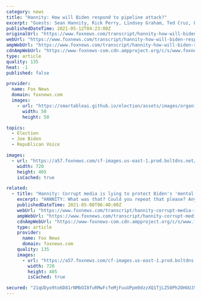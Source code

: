 ```yaml
---
category: news
title: "Hannity: How will Biden respond to pipeline attack?"
excerpt: "Guests: Sean Hannity, Rick Perry, Lindsey Graham, Ted Cruz, Larry Elder, Newt Gingrich, Nicole Saphier, Leo Terrell"
publishedDateTime: 2021-05-12T04:23:00Z
originalUrl: "https://www.foxnews.com/transcript/hannity-how-will-biden-respond-to-pipeline-attack"
webUrl: "https://www.foxnews.com/transcript/hannity-how-will-biden-respond-to-pipeline-attack"
ampWebUrl: "https://www.foxnews.com/transcript/hannity-how-will-biden-respond-to-pipeline-attack.amp"
cdnAmpWebUrl: "https://www-foxnews-com.cdn.ampproject.org/c/s/www.foxnews.com/transcript/hannity-how-will-biden-respond-to-pipeline-attack.amp"
type: article
quality: 135
heat: -1
published: false

provider:
  name: Fox News
  domain: foxnews.com
  images:
    - url: "https://smartableai.github.io/election/assets/images/organizations/foxnews.com-50x50.jpg"
      width: 50
      height: 50

topics:
  - Election
  - Joe Biden
  - Republican Voice

images:
  - url: "https://a57.foxnews.com/cf-images.us-east-1.prod.boltdns.net/v1/static/694940094001/f0acf253-f719-42a7-afbb-94ba6578573c/4a6f5676-85cb-414d-bbf5-01b6ecab9c11/1280x720/match/720/405/image.jpg?ve=1&tl=1"
    width: 720
    height: 405
    isCached: true

related:
  - title: "Hannity: Corrupt media is lying to protect Biden's 'mental errors'"
    excerpt: "HANNITY: What was that? Could you repeat that please? Anyway, these kinds of bizarre mental errors, they are commonplace in Joe's White House. It's not just the verbal gaffes. Joe Biden also seems to be having trouble with something called telling the truth,"
    publishedDateTime: 2021-05-08T06:40:00Z
    webUrl: "https://www.foxnews.com/transcript/hannity-corrupt-media-is-lying-to-protect-bidens-mental-errors"
    ampWebUrl: "https://www.foxnews.com/transcript/hannity-corrupt-media-is-lying-to-protect-bidens-mental-errors.amp"
    cdnAmpWebUrl: "https://www-foxnews-com.cdn.ampproject.org/c/s/www.foxnews.com/transcript/hannity-corrupt-media-is-lying-to-protect-bidens-mental-errors.amp"
    type: article
    provider:
      name: Fox News
      domain: foxnews.com
    quality: 135
    images:
      - url: "https://a57.foxnews.com/cf-images.us-east-1.prod.boltdns.net/v1/static/694940094001/bf731f55-ebf0-4cc2-b65b-83d63507562f/d485e088-eea8-4b62-8f8b-365bb81085a5/1280x720/match/720/405/image.jpg?ve=1&tl=1"
        width: 720
        height: 405
        isCached: true

secured: "21qUDyo9to6D81rNMbOI8fuRMwFcfeMjFuuUPpm9dzzXQ1TjLZ50Ph2OHUUJSoUdO/4ffFFWFMLFSWOIRn/aAVKcLSC8artBx0whCETQBlL/nJknjAmCuJ9Lm0Bi+//BNQJUbYSVre4t9HoV6zUVmeY75oOc/Xu9nHaafNIhQkKxmLGy092FVF7CuprYfdmieL3Sh2BKPmTMi4NsuH5k/7Munjmte9MhdWCh4pqLEJs1W0nT0n6HK7uD8QRQQOsJB4Uxu1LADk2NlfF36s7l+7u7X9W/PWCQ+5ekRwkZEahfQqdpY0Ep45uenVPuPaYPf2o7tLrHRiuksjlehu9VpTYP9IeBIblP9ABktKjeU5E=;1WY3UX1iC8bVlLfLI4Ki6A=="
---
```


